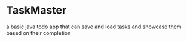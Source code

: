 # TaskMaster
a basic java todo app that can save and load tasks and showcase them based on their completion
